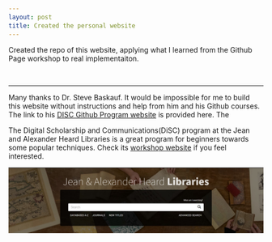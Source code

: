 ```yaml
---
layout: post
title: Created the personal website
---
```


Created the repo of this website, applying what I learned from the Github Page workshop to real implementaiton.


<br>
<hr>

Many thanks to Dr. Steve Baskauf. It would be impossible for me to build this website without instructions and help from him and his Github courses. The link to his <a href="https://heardlibrary.github.io/digital-scholarship/manage/control/github/" target="_blank">DISC Github Program website</a> is provided here. The

The Digital Scholarship and Communications(DiSC) program at the Jean and Alexander Heard Libraries is a great program for beginners towards some popular techniques. Check its <a href="https://www.library.vanderbilt.edu/disc/workshops/" target="_blank">workshop website</a> if you feel interested.

![Library](../assets/images/library.jpg)
